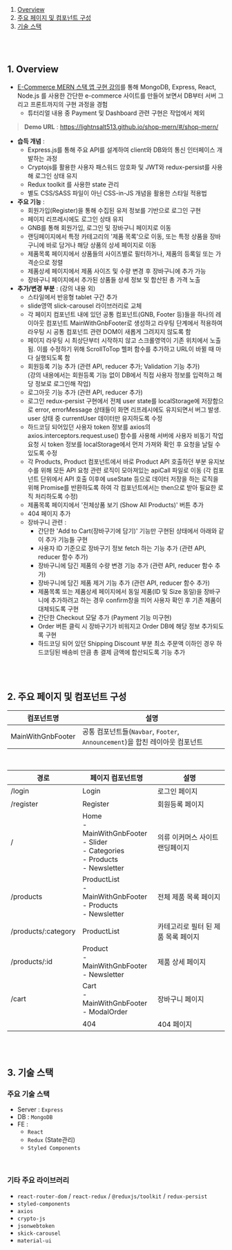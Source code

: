 <br />
<br />

1. [Overview](#overview)
2. [주요 페이지 및 컴포넌트 구성](#structure)
3. [기술 스택](#techstack)

<br />
<br />

## 1. Overview <a id="overview"></a>
* [E-Commerce MERN 스택 앱 구현 강의](https://www.youtube.com/watch?v=y66RgYMAgSo&t=25s)를 통해 MongoDB, Express, React, Node.js 를 사용한 간단한 e-commerce 사이트를 만들어 보면서 DB부터 서버 그리고 프론트까지의 구현 과정을 경험  
  * 튜터리얼 내용 중 Payment 및 Dashboard 관련 구현은 작업에서 제외  
> **Demo URL** : https://lightnsalt513.github.io/shop-mern/#/shop-mern/
* **습득 개념** :
  * Express.js를 통해 주요 API를 설계하여 client와 DB와의 통신 인터페이스 개발하는 과정 
  * Cryptojs를 활용한 사용자 패스워드 암호화 및 JWT와 redux-persist를 사용해 로그인 상태 유지
  * Redux toolkit 를 사용한 state 관리
  * 별도 CSS/SASS 파일이 아닌 CSS-in-JS 개념을 활용한 스타일 적용법
* **주요 기능** :
  * 회원가입(Register)을 통해 수집된 유저 정보를 기반으로 로그인 구현
  * 페이지 리프레시에도 로그인 상태 유지
  * GNB를 통해 회원가입, 로그인 및 장바구니 페이지로 이동
  * 랜딩페이지에서 특정 카테고리의 '제품 목록'으로 이동, 또는 특정 상품을 장바구니에 바로 담거나 해당 상품의 상세 페이지로 이동
  * 제품목록 페이지에서 상품들의 사이즈별로 필터하거나, 제품의 등록일 또는 가격순으로 정렬
  * 제품상세 페이지에서 제품 사이즈 및 수량 변경 후 장바구니에 추가 가능
  * 장바구니 페이지에서 추가된 상품들 상세 정보 및 합산된 총 가격 노출
* **추가/변경 부분** : (강의 내용 외)
  * 스타일에서 반응형 tablet 구간 추가
  * slide영역 slick-carousel 라이브러리로 교체
  * 각 페이지 컴포넌트 내에 있던 공통 컴포넌트(GNB, Footer 등)들을 하나의 레이아웃 컴포넌트 MainWithGnbFooter로 생성하고 라우팅 단계에서 적용하여 라우팅 시 공통 컴포넌트 관련 DOM이 새롭게 그려지지 않도록 함
  * 페이지 라우팅 시 최상단부터 시작하지 않고 스크롤영역이 기존 위치에서 노출됨. 이를 수정하기 위해 ScrollToTop 헬퍼 함수를 추가하고 URL이 바뀔 때 마다 실행되도록 함
  * 회원등록 기능 추가 (관련 API, reducer 추가; Validation 기능 추가)    
  (강의 내용에서는 회원등록 기능 없이 DB에서 직접 사용자 정보를 입력하고 해당 정보로 로그인해 작업)
  * 로그아웃 기능 추가 (관련 API, reducer 추가)
  * 로그인 redux-persist 구현에서 전체 user state를 localStorage에 저장함으로 error, errorMessage 상태들이 화면 리프레시에도 유지되면서 버그 발생. user 상태 중 currentUser 데이터만 유지하도록 수정
  * 하드코딩 되어있던 사용자 token 정보를 axios의 axios.interceptors.request.use() 함수를 사용해 서버에 사용자 비동기 작업 요청 시 token 정보를 localStorage에서 먼저 가져와 확인 후 요청을 날릴 수 있도록 수정
  * 각 Products, Product 컴포넌트에서 바로 Product API 호출하던 부분 유지보수를 위해 모든 API 요청 관련 로직이 모아져있는 apiCall 파일로 이동    (각 컴포넌트 단위에서 API 호출 이후에 useState 등으로 데이터 저장을 하는 로직을 위해 Promise를 반환하도록 하여 각 컴포넌트에서는 then으로 받아 필요한 로직 처리하도록 수정)
  * 제품목록 페이지에서 '전체상품 보기 (Show All Products)' 버튼 추가
  * 404 페이지 추가
  * 장바구니 관련 :  
    * 간단한 'Add to Cart(장바구기에 담기)' 기능만 구현된 상태에서 아래와 같이 추가 기능들 구현
    * 사용자 ID 기준으로 장바구기 정보 fetch 하는 기능 추가 (관련 API, reducer 함수 추가)
    * 장바구니에 담긴 제품의 수량 변경 기능 추가 (관련 API, reducer 함수 추가)
    * 장바구니에 담긴 제품 제거 기능 추가 (관련 API, reducer 함수 추가)
    * 제품목록 또는 제품상세 페이지에서 동일 제품(ID 및 Size 동일)을 장바구니에 추가하려고 하는 경우 confirm창을 띄어 사용자 확인 후 기존 제품이 대체되도록 구현
    * 간단한 Checkout 모달 추가 (Payment 기능 미구현)
    * Order 버튼 클릭 시 장바구기가 비워지고 Order DB에 해당 정보 추가되도록 구현
    * 하드코딩 되어 있던 Shipping Discount 부분 최소 주문액 이하인 경우 하드코딩된 배송비 만큼 총 결제 금액에 합산되도록 기능 추가

<br />
<br />

## 2. 주요 페이지 및 컴포넌트 구성 <a id="structure"></a>

| 컴포넌트명 | 설명  |
| - | - |
| MainWithGnbFooter | 공통 컴포넌트들(`Navbar`, `Footer`, `Announcement`)을 합친 레이아웃 컴포넌트 |

<br />

| 경로 | 페이지 컴포넌트명 | 설명 |
| - | - | - |
| /login | Login | 로그인 페이지 |
| /register | Register | 회원등록 페이지 | 
| / | Home <br /> - MainWithGnbFooter <br /> - Slider <br /> - Categories <br /> - Products <br /> - Newsletter | 의류 이커머스 사이트 랜딩페이지 |      
| /products | ProductList <br /> - MainWithGnbFooter <br /> - Products <br /> - Newsletter | 전체 제품 목록 페이지 |
| /products/:category | ProductList | 카테고리로 필터 된 제품 목록 페이지 |
| /products/:id | Product <br /> - MainWithGnbFooter <br /> - Newsletter | 제품 상세 페이지 |
| /cart  | Cart <br /> - MainWithGnbFooter <br /> - ModalOrder | 장바구니 페이지 |
|  | 404 | 404 페이지 |
    
<br />
<br />

## 3. 기술 스택 <a id="techstack"></a>
### 주요 기술 스택
  * Server : `Express`
  * DB : `MongoDB`
  * FE :
    * `React`
    * `Redux` (State관리)
    * `Styled Components`

&nbsp;
### 기타 주요 라이브러리
  * `react-router-dom` / `react-redux` / `@reduxjs/toolkit` / `redux-persist`
  * `styled-components`
  * `axios`
  * `crypto-js`
  * `jsonwebtoken`
  * `skick-carousel`
  * `material-ui`
